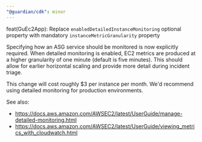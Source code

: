 ```yaml
---
"@guardian/cdk": minor
---
```


feat(GuEc2App): Replace `enabledDetailedInstanceMonitoring` optional property with mandatory `instanceMetricGranularity` property

Specifying how an ASG service should be monitored is now explicitly required.
When detailed monitoring is enabled, EC2 metrics are produced at a higher granularity of one minute (default is five minutes).
This should allow for earlier horizontal scaling and provide more detail during incident triage.

This change will cost roughly $3 per instance per month.
We'd recommend using detailed monitoring for production environments.

See also:
- https://docs.aws.amazon.com/AWSEC2/latest/UserGuide/manage-detailed-monitoring.html
- https://docs.aws.amazon.com/AWSEC2/latest/UserGuide/viewing_metrics_with_cloudwatch.html
